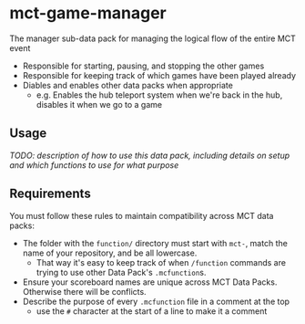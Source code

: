 # mct-game-manager
The manager sub-data pack for managing the logical flow of the entire MCT event

- Responsible for starting, pausing, and stopping the other games
- Responsible for keeping track of which games have been played already
- Diables and enables other data packs when appropriate
    - e.g. Enables the hub teleport system when we're back in the hub, disables it when we go to a game

## Usage
*TODO: description of how to use this data pack, including details on setup and which functions to use for what purpose*

## Requirements
You must follow these rules to maintain compatibility across MCT data packs:

- The folder with the `function/` directory must start with `mct-`, match the name of your repository, and be all lowercase. 
    - That way it's easy to keep track of when `/function` commands are trying to use other Data Pack's `.mcfunction`s.
- Ensure your scoreboard names are unique across MCT Data Packs. Otherwise there will be conflicts.
- Describe the purpose of every `.mcfunction` file in a comment at the top
    - use the `#` character at the start of a line to make it a comment


